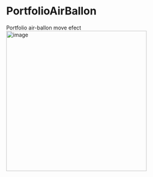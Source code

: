# PortfolioAirBallon
Portfolio air-ballon move efect
<img width="374" alt="image" src="https://user-images.githubusercontent.com/10648800/183455361-ad4fd665-b8a5-49bf-ae46-af9f95670e18.png">
